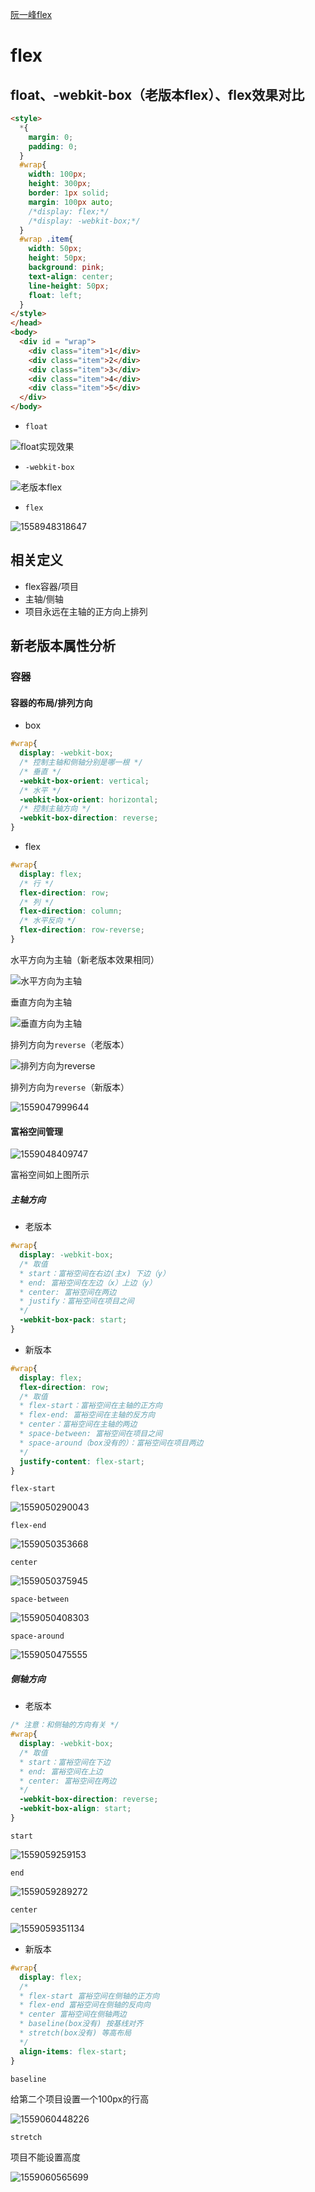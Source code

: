 [阮一峰flex](http://www.ruanyifeng.com/blog/2015/07/flex-grammar.html?utm_source=tuicool)

# flex

## float、-webkit-box（老版本flex）、flex效果对比

```html
<style>
  *{
    margin: 0;
    padding: 0;
  }
  #wrap{
    width: 100px;
    height: 300px;
    border: 1px solid;
    margin: 100px auto;
    /*display: flex;*/
    /*display: -webkit-box;*/
  }
  #wrap .item{
    width: 50px;
    height: 50px;
    background: pink;
    text-align: center;
    line-height: 50px;
    float: left;
  }
</style>
</head>
<body>
  <div id = "wrap">
    <div class="item">1</div>
    <div class="item">2</div>
    <div class="item">3</div>
    <div class="item">4</div>
    <div class="item">5</div>
  </div>
</body>
```

- `float`

![float实现效果](assets/1558948107571.png)

- `-webkit-box`

![老版本flex](assets/1558948255994.png)

- `flex`

![1558948318647](assets/1558948318647.png)

## 相关定义

- flex容器/项目
- 主轴/侧轴
- 项目永远在主轴的正方向上排列

## 新老版本属性分析

### 容器

#### 容器的布局/排列方向

- box

```css
#wrap{
  display: -webkit-box;
  /* 控制主轴和侧轴分别是哪一根 */
  /* 垂直 */
  -webkit-box-orient: vertical;
  /* 水平 */
  -webkit-box-orient: horizontal;
  /* 控制主轴方向 */
  -webkit-box-direction: reverse;
}
```

- flex

```css
#wrap{
  display: flex;
  /* 行 */
  flex-direction: row;
  /* 列 */
  flex-direction: column;
  /* 水平反向 */
  flex-direction: row-reverse;
}
```

水平方向为主轴（新老版本效果相同）

![水平方向为主轴](assets/1558965510942.png)

垂直方向为主轴

![垂直方向为主轴](assets/1558965579689.png)

排列方向为`reverse`（老版本）

![排列方向为reverse](assets/1559047846914.png)

排列方向为`reverse`（新版本）

![1559047999644](assets/1559047999644.png)

#### 富裕空间管理

![1559048409747](assets/1559048409747.png)

富裕空间如上图所示

##### 主轴方向

- 老版本

```css
#wrap{
  display: -webkit-box;
  /* 取值
  * start：富裕空间在右边(主x) 下边（y）
  * end: 富裕空间在左边（x）上边（y）
  * center: 富裕空间在两边
  * justify：富裕空间在项目之间
  */
  -webkit-box-pack: start;
}
```

- 新版本

```css
#wrap{
  display: flex;
  flex-direction: row;
  /* 取值
  * flex-start：富裕空间在主轴的正方向
  * flex-end: 富裕空间在主轴的反方向
  * center：富裕空间在主轴的两边
  * space-between: 富裕空间在项目之间
  * space-around（box没有的）：富裕空间在项目两边
  */
  justify-content: flex-start;
}
```

`flex-start`

![1559050290043](assets/1559050290043.png)

`flex-end`

![1559050353668](assets/1559050353668.png)

`center`

![1559050375945](assets/1559050375945.png)

`space-between`

![1559050408303](assets/1559050408303.png)

`space-around`

![1559050475555](assets/1559050475555.png)

##### 侧轴方向

- 老版本

```css
/* 注意：和侧轴的方向有关 */
#wrap{
  display: -webkit-box;
  /* 取值
  * start：富裕空间在下边
  * end: 富裕空间在上边
  * center: 富裕空间在两边
  */
  -webkit-box-direction: reverse;
  -webkit-box-align: start;
}
```

`start`

![1559059259153](assets/1559059259153.png)

`end`

![1559059289272](assets/1559059289272.png)

`center`

![1559059351134](assets/1559059351134.png)

- 新版本

```css
#wrap{
  display: flex;
  /*
  * flex-start 富裕空间在侧轴的正方向
  * flex-end 富裕空间在侧轴的反向向
  * center 富裕空间在侧轴两边
  * baseline(box没有) 按基线对齐
  * stretch(box没有) 等高布局
  */
  align-items: flex-start;
}
```

`baseline`

给第二个项目设置一个100px的行高

![1559060448226](assets/1559060448226.png)

`stretch`

项目不能设置高度

![1559060565699](assets/1559060565699.png)

